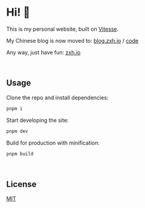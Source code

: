 # Hi! 🤔

This is my personal website, built on [Vitesse](https://github.com/antfu/vitesse).

My Chinese blog is now moved to: [blog.zxh.io](https://blog.zxh.io) / [code](https://github.com/Renovamen/blog.zxh.io)

Any way, just have fun: [zxh.io](https://zxh.io)


&nbsp;

## Usage

Clone the repo and install dependencies:

```bash
pnpm i
```

Start developing the site:

```bash
pnpm dev
```

Build for production with minification:

```bash
pnpm build
```


&nbsp;

## License

[MIT](LICENSE)
